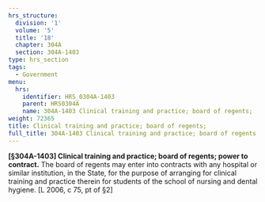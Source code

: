 ```yaml
---
hrs_structure:
  division: '1'
  volume: '5'
  title: '18'
  chapter: 304A
  section: 304A-1403
type: hrs_section
tags:
  - Government
menu:
  hrs:
    identifier: HRS_0304A-1403
    parent: HRS0304A
    name: 304A-1403 Clinical training and practice; board of regents;
weight: 72365
title: Clinical training and practice; board of regents;
full_title: 304A-1403 Clinical training and practice; board of regents;
---
```

**[§304A-1403] Clinical training and practice; board of regents; power to contract.** The board of regents may enter into contracts with any hospital or similar institution, in the State, for the purpose of arranging for clinical training and practice therein for students of the school of nursing and dental hygiene. [L 2006, c 75, pt of §2]